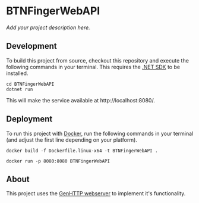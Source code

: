 # BTNFingerWebAPI

*Add your project description here.*

## Development

To build this project from source, checkout this repository and execute
the following commands in your terminal. This requires the
[.NET SDK](https://dotnet.microsoft.com/download) to be installed.

```
cd BTNFingerWebAPI
dotnet run
```

This will make the service available at http://localhost:8080/.

## Deployment

To run this project with [Docker](https://www.docker.com/), run the 
following commands in your terminal (and adjust the first line
depending on your platform).

```
docker build -f Dockerfile.linux-x64 -t BTNFingerWebAPI .

docker run -p 8080:8080 BTNFingerWebAPI
```

## About

This project uses the [GenHTTP webserver](https://genhttp.org/) to
implement it's functionality.